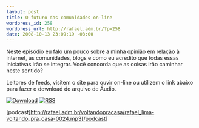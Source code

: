 ```yaml
--- 
layout: post
title: O futuro das comunidades on-line
wordpress_id: 258
wordpress_url: http://rafael.adm.br/?p=258
date: 2008-10-13 23:09:19 -03:00
---
```

Neste episódio eu falo um pouco sobre a minha opinião em relação à internet, às comunidades, blogs e como eu acredito que todas essas iniciativas irão se integrar. Você concorda que as coisas irão caminhar neste sentido?

Leitores de feeds, visitem o site para ouvir on-line ou utilizem o link abaixo para fazer o download do arquivo de Áudio.

<a class="noborder" href="http://rafael.adm.br/voltandopracasa/rafael_lima-voltando_pra_casa-0024.mp3" title="Download"><img src="http://rafael.adm.br/wp-content/themes/rafael_lima-rockinblue/images/download_green.gif" border="0" alt="Download" /></a> <a class="noborder" href="http://feeds.feedburner.com/rafael_lima_podcast" title="RSS"><img src="http://rafael.adm.br/wp-content/themes/rafael_lima-rockinblue/images/icn-feed-16x16.png" border="0" alt="RSS" /></a>

[podcast]http://rafael.adm.br/voltandopracasa/rafael_lima-voltando_pra_casa-0024.mp3[/podcast]
